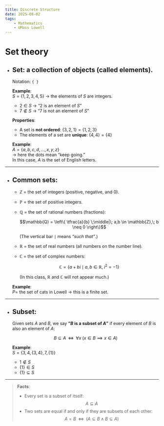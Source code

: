 ```yaml
---
title: Discrete Structure
date: 2025-08-02
tags: 
    - Mathematics
    - UMass Lowell
---
```

# Set theory

- ## Set: a collection of objects (called **elements**).  
  Notation: `{ }`

  **Example**:  
  $S = \{1,2,3,4,5\}$ → the elements of $S$ are integers.  
  - $2 \in S$ → “2 is an element of $S$”  
  - $7 \notin S$ → “7 is not an element of $S$”  

  **Properties**:  
  - A set is **not ordered**: $\{3,2,1\} = \{1,2,3\}$  
  - The elements of a set are **unique**: $\{4,4\} = \{4\}$  

  **Example**:  
  $A = \{a, b, c, d, \dots, x, y, z\}$  
  → here the dots mean “keep going.”  
  In this case, $A$ is the set of English letters.

---

- ## Common sets:  
  - $\mathbb{Z}$ = the set of integers (positive, negative, and $0$).  
  - $\mathbb{P}$ = the set of positive integers.  
  - $\mathbb{Q}$ = the set of rational numbers (fractions):  

    $$\mathbb{Q} = \left\{ \tfrac{a}{b} \;\middle|\; a,b \in \mathbb{Z},\; b \neq 0 \right\}$$  

    (The vertical bar `|` means *“such that”*.)  

  - $\mathbb{R}$ = the set of real numbers (all numbers on the number line).  
  - $\mathbb{C}$ = the set of complex numbers:  

    $$\mathbb{C} = \{ a + bi \;\mid\; a,b \in \mathbb{R},\; i^2 = -1 \}$$  

    (In this class, $\mathbb{R}$ and $\mathbb{C}$ will not appear much.)  

  **Example**:  
  $P =$ the set of cats in Lowell → this is a finite set.  

---

- ## Subset:  
  Given sets $A$ and $B$, we say **“$B$ is a subset of $A$”** if every element of $B$ is also an element of $A$:  

  $$B \subseteq A \;\;\Longleftrightarrow\;\; \forall x \;(x \in B \implies x \in A)$$  

  **Example**:  
  $S = \{3,4,\{3,4\},7,\{1\}\}$  
  - $1 \notin S$  
  - $\{1\} \in S$  
  - $\{1\} \subseteq S$  

---

> **Facts**:  
> - Every set is a subset of itself:  
>   $$A \subseteq A$$  
> - Two sets are equal if and only if they are subsets of each other:  
>   $$A = B \;\;\Longleftrightarrow\;\; (A \subseteq B \;\wedge\; B \subseteq A)$$
